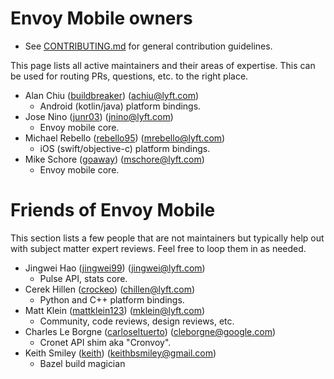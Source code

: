 # Envoy Mobile owners

* See [CONTRIBUTING.md](CONTRIBUTING.md) for general contribution guidelines.

This page lists all active maintainers and their areas of expertise. This can be used for
routing PRs, questions, etc. to the right place.

* Alan Chiu ([buildbreaker](https://github.com/buildbreaker)) (achiu@lyft.com)
  * Android (kotlin/java) platform bindings.
* Jose Nino ([junr03](https://github.com/junr03)) (jnino@lyft.com)
  * Envoy mobile core.
* Michael Rebello ([rebello95](https://github.com/rebello95)) (mrebello@lyft.com)
  * iOS (swift/objective-c) platform bindings.
* Mike Schore ([goaway](https://github.com/goaway)) (mschore@lyft.com)
  * Envoy mobile core.

# Friends of Envoy Mobile

This section lists a few people that are not maintainers but typically help out with subject
matter expert reviews. Feel free to loop them in as needed.

* Jingwei Hao ([jingwei99](https://github.com/jingwei99)) (jingwei@lyft.com)
  * Pulse API, stats core.
* Cerek Hillen ([crockeo](https://github.com/crockeo)) (chillen@lyft.com)
  * Python and C++ platform bindings.
* Matt Klein ([mattklein123](https://github.com/mattklein123)) (mklein@lyft.com)
  * Community, code reviews, design reviews, etc.
* Charles Le Borgne ([carloseltuerto](https://github.com/carloseltuerto)) (cleborgne@google.com)
  * Cronet API shim aka "Cronvoy".
* Keith Smiley ([keith](https://github.com/keith)) (keithbsmiley@gmail.com)
  * Bazel build magician
